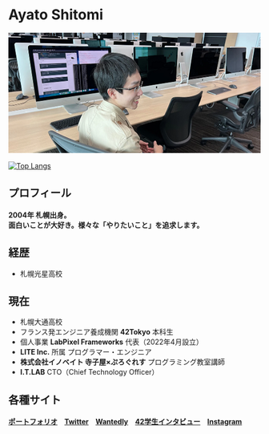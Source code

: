 # Ayato Shitomi

<img src="github.png" />

[![Top Langs](https://github-readme-stats.vercel.app/api/top-langs/?username={名前}&layout=compact)](https://github.com/anuraghazra/github-readme-stats)

## プロフィール

#### 2004年 札幌出身。<br>面白いことが大好き。様々な「やりたいこと」を追求します。

## 経歴

- 札幌光星高校

## 現在

- 札幌大通高校
- フランス発エンジニア養成機関 **42Tokyo** 本科生
- 個人事業 **LabPixel Frameworks** 代表（2022年4月設立）
- **LITE Inc.** 所属 プログラマー・エンジニア
- **株式会社イノベイト 寺子屋×ぷろぐれす** プログラミング教室講師
- **I.T.LAB** CTO（Chief Technology Officer）

## 各種サイト

#### <a href="https://ayato-shitomi.github.io/portfolio/" target="_blank">ポートフォリオ</a>　<a href="https://twitter.com/AyatoShitomi" target="_blank">Twitter</a>　<a href="https://www.wantedly.com/id/ayato_shitomi" target="_blank">Wantedly</a>　<a href="https://note.42tokyo.jp/n/naf350a626f45" target="_blank">42学生インタビュー</a>　<a href="https://www.instagram.com/ayato_shitomi/" target="_blank">Instagram</a>
